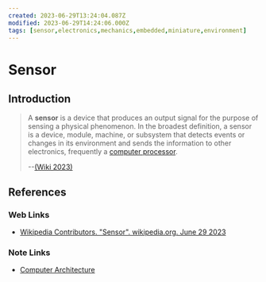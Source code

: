 ```yaml
---
created: 2023-06-29T13:24:04.087Z
modified: 2023-06-29T14:24:06.000Z
tags: [sensor,electronics,mechanics,embedded,miniature,environment]
---
```

# Sensor

## Introduction

>A **sensor** is a device that produces an output signal for the purpose of
>sensing a physical phenomenon.
>In the broadest definition, a sensor is a device, module, machine,
>or subsystem that detects events or changes in its environment and
>sends the information to other electronics,
>frequently a [computer processor][-comp-arch].
>
>--[(Wiki 2023)][wiki-sensor]

## References

### Web Links

* [Wikipedia Contributors. "Sensor". wikipedia.org. June 29 2023][wiki-sensor]

<!-- Hidden References -->
[wiki-sensor]: https://en.wikipedia.org/wiki/Sensor "Wikipedia.org Sensor"

### Note Links

* [Computer Architecture][-comp-arch]

<!-- Hidden References -->
[-comp-arch]: computer-architecture.md "Computer Architecture"
